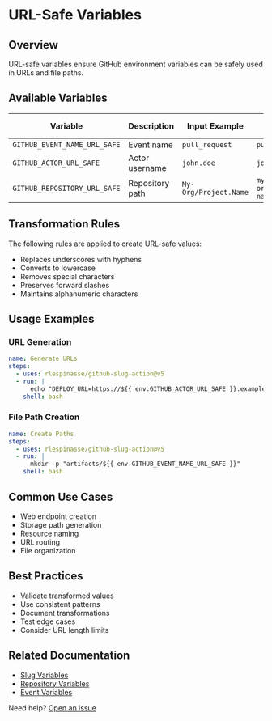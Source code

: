 # URL-Safe Variables

## Overview

URL-safe variables ensure GitHub environment variables can be safely used in URLs and file paths.

## Available Variables

| Variable                     | Description     | Input Example         | Output Example        |
| ---------------------------- | --------------- | --------------------- | --------------------- |
| `GITHUB_EVENT_NAME_URL_SAFE` | Event name      | `pull_request`        | `pull-request`        |
| `GITHUB_ACTOR_URL_SAFE`      | Actor username  | `john.doe`            | `john-doe`            |
| `GITHUB_REPOSITORY_URL_SAFE` | Repository path | `My-Org/Project.Name` | `my-org/project-name` |

## Transformation Rules

The following rules are applied to create URL-safe values:

- Replaces underscores with hyphens
- Converts to lowercase
- Removes special characters
- Preserves forward slashes
- Maintains alphanumeric characters

## Usage Examples

### URL Generation

```yaml
name: Generate URLs
steps:
  - uses: rlespinasse/github-slug-action@v5
  - run: |
      echo "DEPLOY_URL=https://${{ env.GITHUB_ACTOR_URL_SAFE }}.example.com" >> $GITHUB_ENV
    shell: bash
```

### File Path Creation

```yaml
name: Create Paths
steps:
  - uses: rlespinasse/github-slug-action@v5
  - run: |
      mkdir -p "artifacts/${{ env.GITHUB_EVENT_NAME_URL_SAFE }}"
    shell: bash
```

## Common Use Cases

- Web endpoint creation
- Storage path generation
- Resource naming
- URL routing
- File organization

## Best Practices

- Validate transformed values
- Use consistent patterns
- Document transformations
- Test edge cases
- Consider URL length limits

## Related Documentation

- [Slug Variables](slug-variables.md)
- [Repository Variables](repository-variables.md)
- [Event Variables](event-variables.md)

Need help? [Open an issue](https://github.com/rlespinasse/github-slug-action/issues/new)
